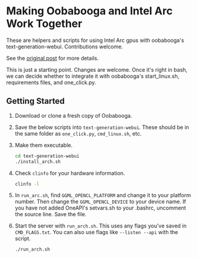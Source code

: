 # Making Oobabooga and Intel Arc Work Together
These are helpers and scripts for using Intel Arc gpus with oobabooga's text-generation-webui. Contributions welcome.

See the [original post](https://github.com/oobabooga/text-generation-webui/issues/3761#issuecomment-1902748914) for more details.

This is just a starting point. Changes are welcome. Once it's right in bash, we can decide whether to integrate it with oobabooga's start_linux.sh, requirements files, and one_click.py.

## Getting Started

1. Download or clone a fresh copy of Oobabooga.
2. Save the below scripts into `text-generation-webui`. These should be in the same folder as `one_click.py`, `cmd_linux.sh`, etc.
3. Make them executable.

   ```bash
   cd text-generation-webui
   ./install_arch.sh
   ```

4. Check `clinfo` for your hardware information.

   ```bash
   clinfo -l
   ```

5. In `run_arc.sh`, find `GGML_OPENCL_PLATFORM` and change it to your platform number. Then change the `GGML_OPENCL_DEVICE` to your device name. If you have not added OneAPI's setvars.sh to your .bashrc, uncomment the source line. Save the file.

6. Start the server with `run_arch.sh`. This uses any flags you've saved in `CMD_FLAGS.txt`. You can also use flags like `--listen --api` with the script.

   ```bash
   ./run_arch.sh
   ```
